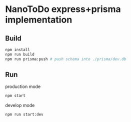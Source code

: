# NanoToDo express+prisma implementation

## Build

```bash
npm install
npm run build
npm run prisma:push # push schema into ./prisma/dev.db
```

## Run

production mode

```bash
npm start
```

develop mode

```bash
npm run start:dev
```

